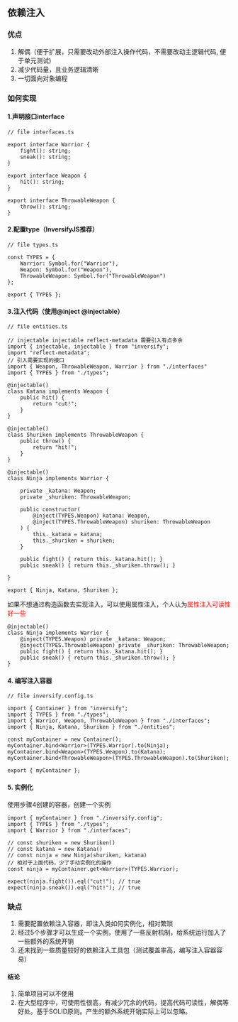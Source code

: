 ## 依赖注入

### 优点
1. 解偶（便于扩展，只需要改动外部注入操作代码，不需要改动主逻辑代码, 便于单元测试)
2. 减少代码量，且业务逻辑清晰
3. 一切面向对象编程


### 如何实现

#### 1.声明接口interface
````
// file interfaces.ts

export interface Warrior {
    fight(): string;
    sneak(): string;
}

export interface Weapon {
    hit(): string;
}

export interface ThrowableWeapon {
    throw(): string;
}
````

#### 2.配置type（InversifyJS推荐）
````
// file types.ts

const TYPES = {
    Warrior: Symbol.for("Warrior"),
    Weapon: Symbol.for("Weapon"),
    ThrowableWeapon: Symbol.for("ThrowableWeapon")
};

export { TYPES };
````

#### 3.注入代码（使用@inject @injectable）
````
// file entities.ts

// injectable injectable reflect-metadata 需要引入有点多余
import { injectable, injectable } from "inversify";
import "reflect-metadata";
// 引入需要实现的接口
import { Weapon, ThrowableWeapon, Warrior } from "./interfaces"
import { TYPES } from "./types";

@injectable()
class Katana implements Weapon {
    public hit() {
        return "cut!";
    }
}

@injectable()
class Shuriken implements ThrowableWeapon {
    public throw() {
        return "hit!";
    }
}

@injectable()
class Ninja implements Warrior {

    private _katana: Weapon;
    private _shuriken: ThrowableWeapon;

    public constructor(
	    @inject(TYPES.Weapon) katana: Weapon,
	    @inject(TYPES.ThrowableWeapon) shuriken: ThrowableWeapon
    ) {
        this._katana = katana;
        this._shuriken = shuriken;
    }

    public fight() { return this._katana.hit(); }
    public sneak() { return this._shuriken.throw(); }

}

export { Ninja, Katana, Shuriken };
````

如果不想通过构造函数去实现注入，可以使用属性注入，个人认为<font color=red>属性注入可读性好一些</font>
````
@injectable()
class Ninja implements Warrior {
    @inject(TYPES.Weapon) private _katana: Weapon;
    @inject(TYPES.ThrowableWeapon) private _shuriken: ThrowableWeapon;
    public fight() { return this._katana.hit(); }
    public sneak() { return this._shuriken.throw(); }
}
````

#### 4. 编写注入容器
````
// file inversify.config.ts

import { Container } from "inversify";
import { TYPES } from "./types";
import { Warrior, Weapon, ThrowableWeapon } from "./interfaces";
import { Ninja, Katana, Shuriken } from "./entities";

const myContainer = new Container();
myContainer.bind<Warrior>(TYPES.Warrior).to(Ninja);
myContainer.bind<Weapon>(TYPES.Weapon).to(Katana);
myContainer.bind<ThrowableWeapon>(TYPES.ThrowableWeapon).to(Shuriken);

export { myContainer };
````

#### 5. 实例化
使用步骤4创建的容器，创建一个实例
````
import { myContainer } from "./inversify.config";
import { TYPES } from "./types";
import { Warrior } from "./interfaces";

// const shuriken = new Shuriken()
// const katana = new Katana()
// const ninja = new Ninja(shuriken, katana)
// 相对于上面代码，少了手动实例化的操作
const ninja = myContainer.get<Warrior>(TYPES.Warrior);

expect(ninja.fight()).eql("cut!"); // true
expect(ninja.sneak()).eql("hit!"); // true
````

### 缺点
1. 需要配置依赖注入容器，即注入类如何实例化，相对繁琐
2. 经过5个步骤才可以生成一个实例，使用了一些反射机制，给系统运行加入了一些额外的系统开销
3. 还未找到一些质量较好的依赖注入工具包（测试覆盖率高，编写注入容器容易）

#### 结论
1. 简单项目可以不使用
2. 在大型程序中，可使用性很高，有减少冗余的代码，提高代码可读性，解偶等好处。基于SOLID原则。产生的额外系统开销实际上可以忽略。
